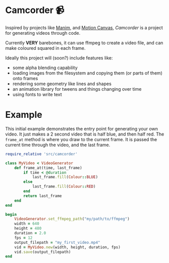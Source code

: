 # Camcorder 📹

Inspired by projects like [Manim](https://www.manim.community/), and [Motion Canvas](https://motioncanvas.io/), *Camcorder* is a project for generating videos through code.
  
Currently **VERY** barebones, it can use ffmpeg to create a video file, and can make coloured squared in each frame.

Ideally this project will (soon?) include features like:

  - some alpha blending capability
  - loading images from the filesystem and copying them (or parts of them) onto frames
  - rendering some geometry like lines and shapes
  - an animation library for tweens and things changing over time
  - using fonts to write text


# Example

This initial example demonstrates the entry point for generating your own video. It just makes a 2 second video that is half blue, and then half red.
The `frame_at` method is where you draw to the current frame. It is passed the current time through the video, and the last frame.

```ruby
require_relative 'src/camcorder'

class MyVideo < VideoGenerator
    def frame_at(time, last_frame)
        if time < @duration
            last_frame.fill(Colour::BLUE)
        else
            last_frame.fill(Colour::RED)
        end
        return last_frame
    end
end

begin    
    VideoGenerator.set_ffmpeg_path("my/path/to/ffmpeg")
    width = 640
    height = 480
    duration = 2.0 
    fps = 12
    output_filepath = "my_first_video.mp4"
    vid = MyVideo.new(width, height, duration, fps)
    vid.save(output_filepath)
end
```
